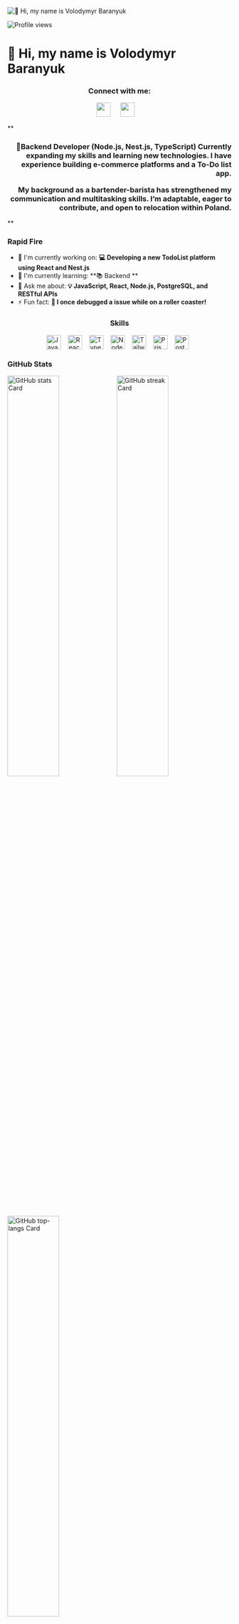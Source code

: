 ![👋 Hi, my name is Volodymyr Baranyuk](https://user-images.githubusercontent.com/10498744/210012254-234538ff-d198-48aa-8964-37e6fd45d227.gif)

![Profile views](https://komarev.com/ghpvc/?username=Efplay&label=Profile%20views&color=0e75b6&style=flat)

<div id="toc">
  <ul align="left" style="list-style: none">
    <summary>
      <h1>
        👋 Hi, my name is Volodymyr Baranyuk
      </h1>
    </summary>
  </ul>
</div>

**<h3 align="center">Connect with me:</h3>** 
<p align="center"><a href="https://www.linkedin.com/in/Efplay" target="_blank"><img src="https://img.shields.io/badge/LinkedIn-0077B5?style=for-the-badge&logo=linkedin&logoColor=white" height="32" style="margin-right: 18px"></a> <a href="https://github.com/Efplay" target="_blank"><img src="https://img.shields.io/badge/GitHub-100000?style=for-the-badge&logo=github&logoColor=white" height="32" style="margin-right: 18px"></a></p>

 **<h3 align="right">🚀Backend Developer (Node.js, Nest.js, TypeScript)
Currently expanding my skills and learning new technologies. 
I have experience building e-commerce platforms and a To-Do list app. 

My background as a bartender-barista has strengthened my communication and multitasking skills. 
I’m adaptable, eager to contribute, and open to relocation within Poland.</h3>**

**<h3 align="left">Rapid Fire</h3>**

- 💼 I'm currently working on: **💻 Developing a new TodoList platform using React and Nest.js**
- 🌱 I'm currently learning: **📚 Backend **
- 💬 Ask me about: **💡 JavaScript, React, Node.js, PostgreSQL, and RESTful APIs**
- ⚡ Fun fact: **🎢 I once debugged a issue while on a roller coaster!**

 **<h3 align="center">Skills</h3>**

<div style="display: flex; flex-wrap: wrap; gap: 8px; justify-content: center;"><img src="https://img.shields.io/badge/JavaScript-F7DF1C?logo=javascript&logoColor=white" height="32" alt="JavaScript" style="margin-right: 8px"> <img src="https://img.shields.io/badge/React-20232A?logo=react&logoColor=61DAFB" height="32" alt="React" style="margin-right: 8px"> <img src="https://img.shields.io/badge/TypeScript-3178C6?logo=typescript&logoColor=white" height="32" alt="TypeScript" style="margin-right: 8px"> <img src="https://img.shields.io/badge/Node.js-8CC84B?logo=node.js&logoColor=white" height="32" alt="Node.js" style="margin-right: 8px"> <img src="https://img.shields.io/badge/Tailwind_CSS-38B2AC?logo=tailwind-css&logoColor=white" height="32" alt="Tailwind CSS" style="margin-right: 8px"> <img src="https://img.shields.io/badge/Prisma-2D3748?logo=prisma&logoColor=white" height="32" alt="Prisma" style="margin-right: 8px"> <img src="https://img.shields.io/badge/PostgreSQL-316192?logo=postgresql&logoColor=white" height="32" alt="PostgreSQL" style="margin-right: 8px"></div>

 **<h3 align="left">GitHub Stats</h3>**

<p align="left">
  <img width="48%" src="https://github-readme-stats.vercel.app/api?username=efplay&theme=date_night&hide_title=false&hide_rank=false&show_icons=false&include_all_commits=false&count_private=true&line_height=23&locale=en" alt="GitHub stats Card" />
  <img width="48%" src="https://streak-stats.demolab.com/?user=efplay&theme=date-night&hide_border=false&date_format=j%2Fn%2FY&mode=daily&hide_total_contributions=false&hide_current_streak=false&hide_longest_streak=false&card_height=200" alt="GitHub streak Card" />
</p>

<p align="left">
  <img width="48%" src="https://github-readme-stats.vercel.app/api/top-langs?username=efplay&theme=date_night&hide_title=false&layout=compact&langs_count=6&hide_progress=false&card_width=400" alt="GitHub top-langs Card" />
</p>

